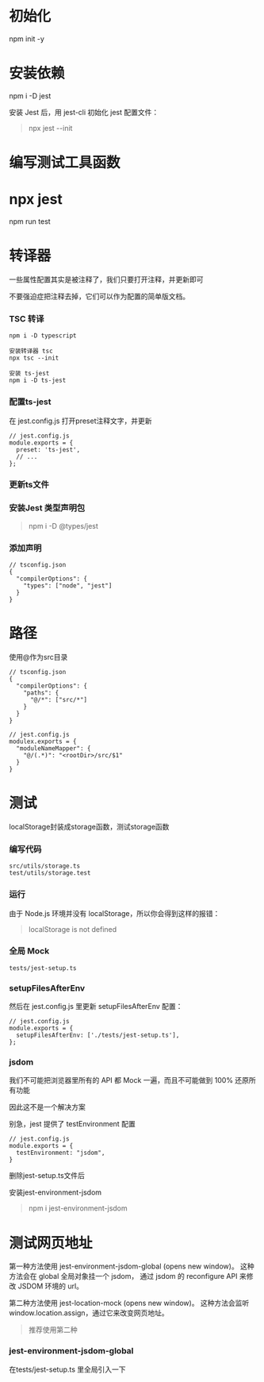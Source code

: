# 初始化
npm init -y

# 安装依赖
npm i -D jest

安装 Jest 后，用 jest-cli 初始化 jest 配置文件：

> npx jest --init

# 编写测试工具函数

# npx jest
npm run test

# 转译器
一些属性配置其实是被注释了，我们只要打开注释，并更新即可

不要强迫症把注释去掉，它们可以作为配置的简单版文档。

### TSC 转译

```
npm i -D typescript

安装转译器 tsc
npx tsc --init

安装 ts-jest
npm i -D ts-jest
```

### 配置ts-jest
在 jest.config.js 打开preset注释文字，并更新

```
// jest.config.js
module.exports = {
  preset: 'ts-jest',
  // ...
};
```

### 更新ts文件

### 安装Jest 类型声明包
> npm i -D @types/jest

### 添加声明
```
// tsconfig.json
{
  "compilerOptions": {
    "types": ["node", "jest"]
  }
}
```

# 路径

使用@作为src目录

```
// tsconfig.json
{
  "compilerOptions": {
    "paths": {
      "@/*": ["src/*"]
    }
  }
}

// jest.config.js
modulex.exports = {
  "moduleNameMapper": {
    "@/(.*)": "<rootDir>/src/$1"
  }
}
```

# 测试
localStorage封装成storage函数，测试storage函数

### 编写代码
```
src/utils/storage.ts
test/utils/storage.test
```

### 运行

由于 Node.js 环境并没有 localStorage，所以你会得到这样的报错：

> localStorage is not defined

### 全局 Mock
```
tests/jest-setup.ts
```

### setupFilesAfterEnv
然后在 jest.config.js 里更新 setupFilesAfterEnv 配置：

```
// jest.config.js 
module.exports = {
  setupFilesAfterEnv: ['./tests/jest-setup.ts'],
};
```

### jsdom
我们不可能把浏览器里所有的 API 都 Mock 一遍，而且不可能做到 100% 还原所有功能

因此这不是一个解决方案

别急，jest 提供了 testEnvironment 配置

```
// jest.config.js
module.exports = {
  testEnvironment: "jsdom",
}
```

删除jest-setup.ts文件后

安装jest-environment-jsdom

> npm i jest-environment-jsdom

# 测试网页地址
第一种方法使用 jest-environment-jsdom-global (opens new window)。 这种方法会在 global 全局对象挂一个 jsdom， 通过 jsdom 的 reconfigure API 来修改 JSDOM 环境的 url。

第二种方法使用 jest-location-mock (opens new window)。 这种方法会监听 window.location.assign，通过它来改变网页地址。

> 推荐使用第二种

### jest-environment-jsdom-global
在tests/jest-setup.ts 里全局引入一下